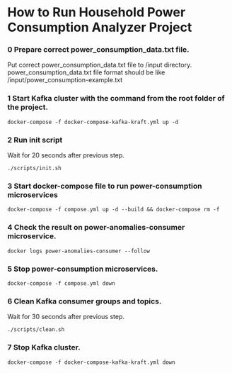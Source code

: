 # How to Run Household Power Consumption Analyzer Project
### 0 Prepare correct power_consumption_data.txt file. 
Put correct power_consumption_data.txt file to /input directory.
power_consumption_data.txt file format should be like /input/power_consumption-example.txt


### 1 Start Kafka cluster with the command from the root folder of the project.
```Shell
docker-compose -f docker-compose-kafka-kraft.yml up -d
```

### 2 Run init script
Wait for 20 seconds after previous step.
```Shell
./scripts/init.sh
```

### 3 Start docker-compose file to run power-consumption microservices

```Shell
docker-compose -f compose.yml up -d --build && docker-compose rm -f
```

### 4 Check the result on power-anomalies-consumer microservice.

```Shell
docker logs power-anomalies-consumer --follow
```

### 5 Stop power-consumption microservices.

```Shell
docker-compose -f compose.yml down
```

### 6 Clean Kafka consumer groups and topics.
Wait for 30 seconds after previous step.
```Shell
./scripts/clean.sh
```
### 7 Stop Kafka cluster.
```Shell
docker-compose -f docker-compose-kafka-kraft.yml down
```